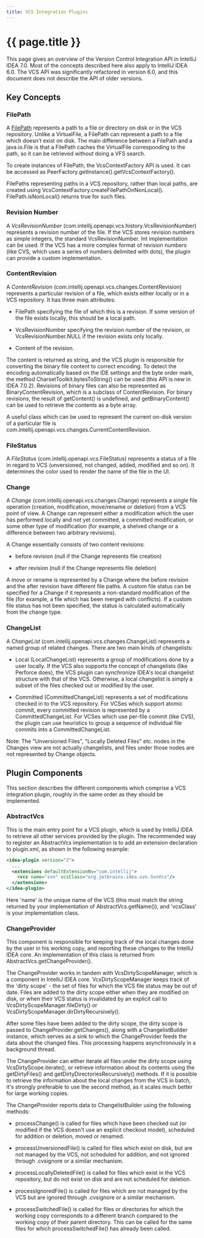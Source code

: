 ```yaml
---
title: VCS Integration Plugins
---
```


# {{ page.title }}

This page gives an overview of the Version Control Integration API in IntelliJ IDEA 7.0.
Most of the concepts described here also apply to IntelliJ IDEA 6.0.
The VCS API was significantly refactored in version 6.0, and this document does not describe the API of older versions.

## Key Concepts

### FilePath

A [FilePath](https://github.com/JetBrains/intellij-community/blob/master/platform/vcs-api/vcs-api-core/src/com/intellij/openapi/vcs/FilePath.java) represents a path to a file or directory on disk or in the VCS repository.
Unlike a VirtualFile, a FilePath can represent a path to a file which doesn't exist on disk.
The main difference between a FilePath and a java.io.File is that a FilePath caches the VirtualFile corresponding to the path, so it can be retrieved without doing a VFS search.

To create instances of FilePath, the VcsContextFactory API is used.
It can be accessed as PeerFactory.getInstance().getVcsContextFactory().

FilePaths representing paths in a VCS repository, rather than local paths, are created using VcsContextFactory.createFilePathOnNonLocal(). FilePath.isNonLocal() returns true for such files.

### Revision Number

A *VcsRevisionNumber* (com.intellij.openapi.vcs.history.VcsRevisionNumber) represents a revision number of the file.
If the VCS stores revision numbers as simple integers, the standard VcsRevisionNumber.
Int implementation can be used. If the VCS has a more complex format of revision numbers (like CVS, which uses a series of numbers delimited with dots), the plugin can provide a custom implementation.

### ContentRevision

A *ContentRevision* (com.intellij.openapi.vcs.changes.ContentRevision) represents a particular revision of a file, which exists either locally or in a VCS repository.
It has three main attributes:

*  FilePath specifying the file of which this is a revision. If some version of the file exists locally, this should be a local path.

*  VcsRevisionNumber specifying the revision number of the revision, or VcsRevisionNumber.NULL if the revision exists only locally.

*  Content of the revision.

The content is returned as string, and the VCS plugin is responsible for converting the binary file content to correct encoding. To detect the encoding automatically based on the IDE settings and the byte order mark, the method CharsetToolkit.bytesToString() can be used (this API is new in IDEA 7.0.2). Revisions of binary files can also be represented as BinaryContentRevision, which is a subclass of ContentRevision. For binary revisions, the result of getContent() is undefined, and getBinaryContent() can be used to retrieve the contents as a byte array.

A useful class which can be used to represent the current on-disk version of a particular file is com.intellij.openapi.vcs.changes.CurrentContentRevision.

### FileStatus

A *FileStatus* (com.intellij.openapi.vcs.FileStatus) represents a status of a file in regard to VCS (unversioned, not changed, added, modified and so on).
It determines the color used to render the name of the file in the UI.

### Change

A *Change* (com.intellij.openapi.vcs.changes.Change) represents a single file operation (creation, modification, move/rename or deletion) from a VCS point of view.
A Change can represent either a modification which the user has performed locally and not yet committed, a committed modification, or some other type of modification (for example, a shelved change or a difference between two arbitrary revisions).

A Change essentially consists of two content revisions:
*  before revision (null if the Change represents file creation)

*  after revision (null if the Change represents file deletion)

A move or rename is represented by a Change where the before revision and the after revision have different file paths.
A custom file status can be specified for a Change if it represents a non-standard modification of the file (for example, a file which has been merged with conflicts). If a custom file status has not been specified, the status is calculated automatically from the change type.

### ChangeList

A *ChangeList* (com.intellij.openapi.vcs.changes.ChangeList) represents a named group of related changes. There are two main kinds of changelists:

*  Local (LocalChangeList) represents a group of modifications done by a user locally.
If the VCS also supports the concept of changelists (like Perforce does), the VCS plugin can synchronize IDEA's local changelist structure with that of the VCS.
Otherwise, a local changelist is simply a subset of the files checked out or modified by the user.

*  Committed (CommittedChangeList) represents a set of modifications checked in to the VCS repository.
For VCSes which support atomic commit, every committed revision is represented by a CommittedChangeList.
For VCSes which use per-file commit (like CVS), the plugin can use heuristics to group a sequence of individual file commits into a CommittedChangeList.

Note: The "Unversioned Files", "Locally Deleted Files" etc. nodes in the Changes view are not actually changelists, and files under those nodes are not represented by Change objects.

## Plugin Components

This section describes the different components which comprise a VCS integration plugin, roughly in the same order as they should be implemented.

### AbstractVcs

This is the main entry point for a VCS plugin, which is used by IntelliJ IDEA to retrieve all other services provided by the plugin. The recommended way to register an AbstractVcs implementation is to add an extension declaration to plugin.xml, as shown in the following example:

```xml
<idea-plugin version="2">
  ...
  <extensions defaultExtensionNs="com.intellij">
    <vcs name="svn" vcsClass="org.jetbrains.idea.svn.SvnVcs"/>
  </extensions>
</idea-plugin>
```

Here 'name' is the unique name of the VCS (this must match the string returned by your implementation of AbstractVcs.getName()), and 'vcsClass' is your implementation class.

### ChangeProvider

This component is responsible for keeping track of the local changes done by the user in his working copy, and reporting these changes to the IntelliJ IDEA core. An implementation of this class is returned from AbstractVcs.getChangeProvider().

The ChangeProvider works in tandem with VcsDirtyScopeManager, which is a component in IntelliJ IDEA core. VcsDirtyScopeManager keeps track of the 'dirty scope' - the set of files for which the VCS file status may be out of date. Files are added to the dirty scope either when they are modified on disk, or when their VCS status is invalidated by an explicit call to VcsDirtyScopeManager.fileDirty() or VcsDirtyScopeManager.dirDirtyRecursively().

After some files have been added to the dirty scope, the dirty scope is passed to ChangeProvider.getChanges(), along with a ChangelistBuilder instance, which serves as a sink to which the ChangeProvider feeds the data about the changed files. This processing happens asynchronously in a background thread.

The ChangeProvider can either iterate all files under the dirty scope using VcsDirtyScope.iterate(), or retrieve information about its contents using the getDirtyFiles() and getDirtyDirectoriesRecursively() methods. If it is possible to retrieve the information about the local changes from the VCS in batch, it's strongly preferable to use the second method, as it scales much better for large working copies.

The ChangeProvider reports data to ChangelistBuilder using the following methods:

*  processChange() is called for files which have been checked out (or modified if the VCS doesn't use an explicit checkout model), scheduled for addition or deletion, moved or renamed.

*  processUnversionedFile() is called for files which exist on disk, but are not managed by the VCS, not scheduled for addition, and not ignored through .cvsignore or a similar mechanism.

*  processLocallyDeletedFile() is called for files which exist in the VCS repository, but do not exist on disk and are not scheduled for deletion.

*  processIgnoredFile() is called for files which are not managed by the VCS but are ignored through .cvsignore or a similar mechanism.

*  processSwitchedFile() is called for files or directories for which the working copy corresponds to a different branch compared to the working copy of their parent directory. This can be called for the same files for which processSwitchedFile() has already been called.


